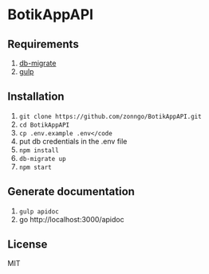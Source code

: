 # BotikAppAPI

## Requirements
1. [db-migrate](https://db-migrate.readthedocs.io/en/latest/)
1. [gulp](https://gulpjs.com/)

## Installation
1. `git clone https://github.com/zonngo/BotikAppAPI.git`
1. `cd BotikAppAPI`
1. `cp .env.example .env</code`
1. put db credentials in the .env file
1. `npm install`
1. `db-migrate up`
1. `npm start`

## Generate documentation
1. `gulp apidoc`
2. go http://localhost:3000/apidoc


## License
MIT
